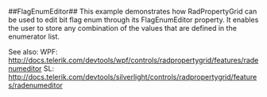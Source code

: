 ##FlagEnumEditor##
This example demonstrates how RadPropertyGrid can be used to edit bit flag enum through its FlagEnumEditor property.
It enables the user to store any combination of the values that are defined in the enumerator list.

See also:
WPF: http://docs.telerik.com/devtools/wpf/controls/radpropertygrid/features/radenumeditor
SL: http://docs.telerik.com/devtools/silverlight/controls/radpropertygrid/features/radenumeditor